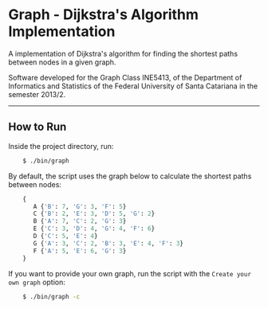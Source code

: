 Graph - Dijkstra's Algorithm Implementation
=====

A implementation of Dijkstra's algorithm for finding the shortest paths between nodes in a given graph.

Software developed for the Graph Class INE5413, of the Department of Informatics and Statistics of the Federal University of Santa Catariana in the semester 2013/2.

-----

## How to Run

Inside the project directory, run: 

```bash
    $ ./bin/graph
```

By default, the script uses the graph below to calculate the shortest paths between nodes:

```python
    {
       A {'B': 7, 'G': 3, 'F': 5}
       C {'B': 2, 'E': 3, 'D': 5, 'G': 2}
       B {'A': 7, 'C': 2, 'G': 3}
       E {'C': 3, 'D': 4, 'G': 4, 'F': 6}
       D {'C': 5, 'E': 4}
       G {'A': 3, 'C': 2, 'B': 3, 'E': 4, 'F': 3}
       F {'A': 5, 'E': 6, 'G': 3}
    }
```

If you want to provide your own graph, run the script with the `Create your own graph` option:

```bash
    $ ./bin/graph -c
```
